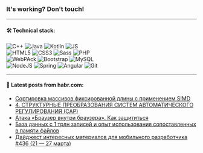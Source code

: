### It's working? Don't touch!

---

#### 🛠️ Technical stack:

![C++](https://img.shields.io/badge/C++-informational?logo=c%2B%2B&style=flat&logoColor=white&color=9C033A)
![Java](https://img.shields.io/badge/Java-informational?logo=java&style=flat&logoColor=white&color=007396)
![Kotlin](https://img.shields.io/badge/Kotlin-informational?logo=Kotlin&style=flat&logoColor=white&color=0095D5)
![JS](https://img.shields.io/badge/JS-informational?logo=javaScript&style=flat&logoColor=black&color=F7Df1E) <br>
![HTML5](https://img.shields.io/badge/HTML5-informational?logo=html5&style=flat&logoColor=white&color=E34F26)
![CSS3](https://img.shields.io/badge/CSS3-informational?logo=css3&style=flat&logoColor=white&color=157286)
![Sass](https://img.shields.io/badge/Saas-informational?logo=sass&style=flat&logoColor=white&color=hotpink)
![PHP](https://img.shields.io/badge/PHP-informational?logo=php&style=flat&logoColor=white&color=777BB4) <br>
![WebPAck](https://img.shields.io/badge/WebPack-informational?logo=webPack&style=flat&logoColor=white&color=FF6F00)
![Bootstrap](https://img.shields.io/badge/Bootstrap-informational?logo=Bootstrap&style=flat&logoColor=white&color=7952B3)
![MySQL](https://img.shields.io/badge/MySQL-informational?logo=MySQL&style=flat&logoColor=white&color=00f) <br>
![NodeJS](https://img.shields.io/badge/NodeJS-informational?logo=node.js&style=flat&logoColor=white&color=43853D)
![Spring](https://img.shields.io/badge/Spring-informational?logo=Spring&style=flat&logoColor=white&color=0A9EDC)
![Angular](https://img.shields.io/badge/Vue-informational?logo=vue.js&style=flat&logoColor=white&color=red)
![Git](https://img.shields.io/badge/Git-informational?logo=git&style=flat&logoColor=white&color=darkorange)

___

#### 💬 Latest posts from habr.com:

<!-- BLOG-POST-LIST:START -->
- [Сортировка массивов фиксированной длины с применением SIMD](https://habr.com/ru/post/657687/?utm_source=habrahabr&utm_medium=rss&utm_campaign=657687)
- [4. СТРУКТУРНЫЕ ПРЕОБРАЗОВАНИЯ СИСТЕМ АВТОМАТИЧЕСКОГО РЕГУЛИРОВАНИЯ &lpar;САР&rpar;](https://habr.com/ru/post/654673/?utm_source=habrahabr&utm_medium=rss&utm_campaign=654673)
- [Атака «Браузер внутри браузера». Как защититься](https://habr.com/ru/post/657679/?utm_source=habrahabr&utm_medium=rss&utm_campaign=657679)
- [База данных с 1 трлн записей и опыт использования сопоставленных в памяти файлов](https://habr.com/ru/post/657675/?utm_source=habrahabr&utm_medium=rss&utm_campaign=657675)
- [Дайджест интересных материалов для мобильного разработчика #436 &lpar;21 — 27 марта&rpar;](https://habr.com/ru/post/657665/?utm_source=habrahabr&utm_medium=rss&utm_campaign=657665)
<!-- BLOG-POST-LIST:END -->
